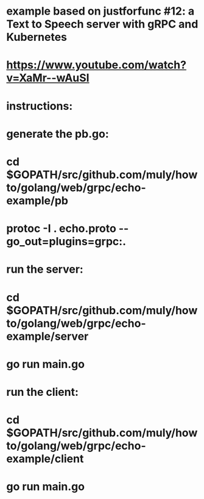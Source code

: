 # example based on justforfunc #12: a Text to Speech server with gRPC and Kubernetes
# https://www.youtube.com/watch?v=XaMr--wAuSI


# instructions:
#
# generate the pb.go:
# cd $GOPATH/src/github.com/muly/howto/golang/web/grpc/echo-example/pb
# protoc -I . echo.proto --go_out=plugins=grpc:.
#
# run the server:
# cd $GOPATH/src/github.com/muly/howto/golang/web/grpc/echo-example/server
# go run main.go
#
# run the client:
# cd $GOPATH/src/github.com/muly/howto/golang/web/grpc/echo-example/client
# go run main.go

